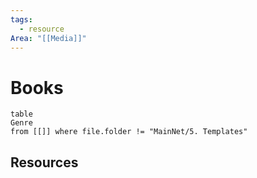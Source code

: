```yaml
---
tags:
  - resource
Area: "[[Media]]"
---
```


# Books
```dataview
table
Genre
from [[]] where file.folder != "MainNet/5. Templates"
```




## Resources
